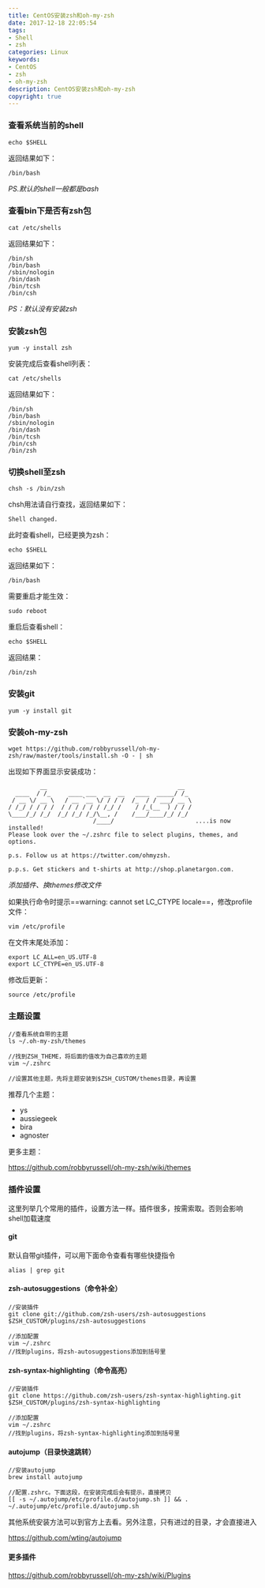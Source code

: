 ```yaml
---
title: CentOS安装zsh和oh-my-zsh
date: 2017-12-18 22:05:54
tags: 
- Shell
- zsh
categories: Linux
keywords: 
- CentOS
- zsh
- oh-my-zsh
description: CentOS安装zsh和oh-my-zsh
copyright: true
---
```


### 查看系统当前的shell
```
echo $SHELL
```
返回结果如下：

```
/bin/bash
```

*PS.默认的shell一般都是bash*

### 查看bin下是否有zsh包

```
cat /etc/shells
```

返回结果如下：

```
/bin/sh
/bin/bash
/sbin/nologin
/bin/dash
/bin/tcsh
/bin/csh
```

*PS：默认没有安装zsh*

### 安装zsh包

```
yum -y install zsh
```

安装完成后查看shell列表：

```
cat /etc/shells
```

返回结果如下：

```
/bin/sh
/bin/bash
/sbin/nologin
/bin/dash
/bin/tcsh
/bin/csh
/bin/zsh
```

### 切换shell至zsh

```
chsh -s /bin/zsh
```

chsh用法请自行查找，返回结果如下：

```
Shell changed.
```

此时查看shell，已经更换为zsh：

```
echo $SHELL
```

返回结果如下：

```
/bin/bash
```

需要重启才能生效：

```
sudo reboot
```

重启后查看shell：

```
echo $SHELL
```

返回结果：

```
/bin/zsh
```

### 安装git

```
yum -y install git
```

### 安装oh-my-zsh

```
wget https://github.com/robbyrussell/oh-my-zsh/raw/master/tools/install.sh -O - | sh
```

出现如下界面显示安装成功：

```
         __                                     __   
  ____  / /_     ____ ___  __  __   ____  _____/ /_  
 / __ \/ __ \   / __ `__ \/ / / /  /_  / / ___/ __ \ 
/ /_/ / / / /  / / / / / / /_/ /    / /_(__  ) / / / 
\____/_/ /_/  /_/ /_/ /_/\__, /    /___/____/_/ /_/  
                        /____/                       ....is now installed!
Please look over the ~/.zshrc file to select plugins, themes, and options.

p.s. Follow us at https://twitter.com/ohmyzsh.

p.p.s. Get stickers and t-shirts at http://shop.planetargon.com.
```

*添加插件、换themes修改文件*



如果执行命令时提示==warning: cannot set LC_CTYPE locale==，修改profile文件：

```
vim /etc/profile
```

在文件末尾处添加：

```
export LC_ALL=en_US.UTF-8
export LC_CTYPE=en_US.UTF-8
```

修改后更新：

```
source /etc/profile
```

### 主题设置

```
//查看系统自带的主题
ls ~/.oh-my-zsh/themes

//找到ZSH_THEME，将后面的值改为自己喜欢的主题
vim ~/.zshrc

//设置其他主题，先将主题安装到$ZSH_CUSTOM/themes目录，再设置
```

推荐几个主题：

* ys
* aussiegeek
* bira
* agnoster

更多主题：

https://github.com/robbyrussell/oh-my-zsh/wiki/themes

### 插件设置

这里列举几个常用的插件，设置方法一样。插件很多，按需索取。否则会影响shell加载速度

#### git

默认自带git插件，可以用下面命令查看有哪些快捷指令

```
alias | grep git
```

#### zsh-autosuggestions（命令补全）

```
//安装插件
git clone git://github.com/zsh-users/zsh-autosuggestions $ZSH_CUSTOM/plugins/zsh-autosuggestions

//添加配置
vim ~/.zshrc
//找到plugins，将zsh-autosuggestions添加到括号里
```

#### zsh-syntax-highlighting（命令高亮）

```
//安装插件
git clone https://github.com/zsh-users/zsh-syntax-highlighting.git $ZSH_CUSTOM/plugins/zsh-syntax-highlighting

//添加配置
vim ~/.zshrc
//找到plugins，将zsh-syntax-highlighting添加到括号里
```

#### autojump（目录快速跳转）

```
//安装autojump
brew install autojump

//配置.zshrc。下面这段，在安装完成后会有提示，直接拷贝
[[ -s ~/.autojump/etc/profile.d/autojump.sh ]] && . ~/.autojump/etc/profile.d/autojump.sh
```

其他系统安装方法可以到官方上去看。另外注意，只有进过的目录，才会直接进入

https://github.com/wting/autojump

#### 更多插件

https://github.com/robbyrussell/oh-my-zsh/wiki/Plugins
